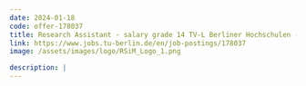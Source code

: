 ```yaml
---
date: 2024-01-18
code: offer-178037
title: Research Assistant - salary grade 14 TV-L Berliner Hochschulen - For qualification
link: https://www.jobs.tu-berlin.de/en/job-postings/178037
image: /assets/images/logo/RSiM_Logo_1.png

description: |
---
```

